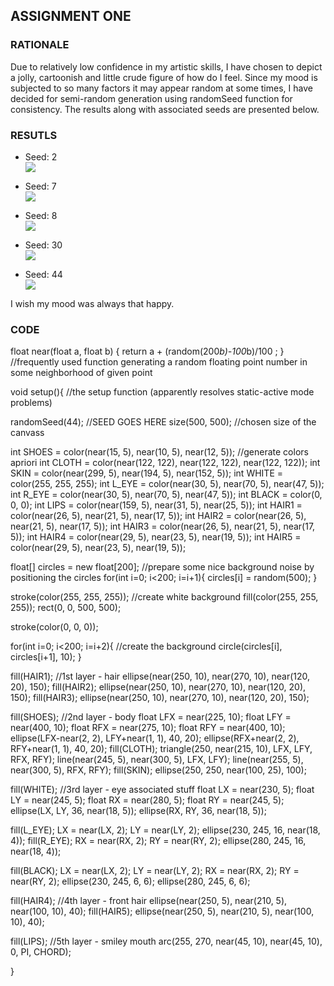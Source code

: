 ## ASSIGNMENT ONE

### RATIONALE

Due to relatively low confidence in my artistic skills, I have chosen to depict a jolly, cartoonish and little crude figure of how do I feel. Since my mood is subjected to so many factors it may appear random at some times, I have decided for semi-random generation using randomSeed function for consistency. The results along with associated seeds are presented below.

### RESUTLS

- Seed: 2\
![](2.png)

- Seed: 7\
![](7.png)

- Seed: 8\
![](8.png)

- Seed: 30\
![](30.png)

- Seed: 44\
![](44.png)

I wish my mood was always that happy.

### CODE

float near(float a, float b) { return a + (random(200*b)-100*b)/100 ; }  //frequently used function generating a random floating point number in some neighborhood of given point


void setup(){                                                            //the setup function (apparently resolves static-active mode problems)
  
  randomSeed(44);                                                        //SEED GOES HERE
  size(500, 500);                                                        //chosen size of the canvass

  int SHOES = color(near(15, 5), near(10, 5), near(12, 5));              //generate colors apriori
  int CLOTH = color(near(122, 122), near(122, 122), near(122, 122));
  int SKIN = color(near(299, 5), near(194, 5), near(152, 5));
  int WHITE = color(255, 255, 255);
  int L_EYE = color(near(30, 5), near(70, 5), near(47, 5));
  int R_EYE = color(near(30, 5), near(70, 5), near(47, 5));
  int BLACK = color(0, 0, 0);
  int LIPS = color(near(159, 5), near(31, 5), near(25, 5));
  int HAIR1 = color(near(26, 5), near(21, 5), near(17, 5));
  int HAIR2 = color(near(26, 5), near(21, 5), near(17, 5));
  int HAIR3 = color(near(26, 5), near(21, 5), near(17, 5));
  int HAIR4 = color(near(29, 5), near(23, 5), near(19, 5));
  int HAIR5 = color(near(29, 5), near(23, 5), near(19, 5));
  
  float[] circles = new float[200];                                      //prepare some nice background noise by positioning the circles
  for(int i=0; i<200; i=i+1){
    circles[i] = random(500);
  }
  
  stroke(color(255, 255, 255));                                          //create white background
  fill(color(255, 255, 255));
  rect(0, 0, 500, 500);
  
  stroke(color(0, 0, 0));
  
  for(int i=0; i<200; i=i+2){                                            //create the background
    circle(circles[i], circles[i+1], 10);
  }

  fill(HAIR1);                                                           //1st layer - hair
  ellipse(near(250, 10), near(270, 10), near(120, 20), 150);
  fill(HAIR2);
  ellipse(near(250, 10), near(270, 10), near(120, 20), 150);
  fill(HAIR3);
  ellipse(near(250, 10), near(270, 10), near(120, 20), 150);

  fill(SHOES);                                                           //2nd layer - body
  float LFX = near(225, 10);
  float LFY = near(400, 10);
  float RFX = near(275, 10);
  float RFY = near(400, 10);
  ellipse(LFX-near(2, 2), LFY+near(1, 1), 40, 20);
  ellipse(RFX+near(2, 2), RFY+near(1, 1), 40, 20);
  fill(CLOTH);
  triangle(250, near(215, 10), LFX, LFY, RFX, RFY);
  line(near(245, 5), near(300, 5), LFX, LFY);
  line(near(255, 5), near(300, 5), RFX, RFY);
  fill(SKIN);
  ellipse(250, 250, near(100, 25), 100);

  fill(WHITE);                                                           //3rd layer - eye associated stuff
  float LX = near(230, 5);
  float LY = near(245, 5);
  float RX = near(280, 5);
  float RY = near(245, 5);
  ellipse(LX, LY, 36, near(18, 5));
  ellipse(RX, RY, 36, near(18, 5));

  fill(L_EYE);
  LX = near(LX, 2);
  LY = near(LY, 2);
  ellipse(230, 245, 16, near(18, 4));
  fill(R_EYE);
  RX = near(RX, 2);
  RY = near(RY, 2);
  ellipse(280, 245, 16, near(18, 4));

  fill(BLACK);
  LX = near(LX, 2);
  LY = near(LY, 2);
  RX = near(RX, 2);
  RY = near(RY, 2);
  ellipse(230, 245, 6, 6);
  ellipse(280, 245, 6, 6);
  
  fill(HAIR4);                                                         //4th layer - front hair
  ellipse(near(250, 5), near(210, 5), near(100, 10), 40);
  fill(HAIR5);
  ellipse(near(250, 5), near(210, 5), near(100, 10), 40);
  
  fill(LIPS);                                                          //5th layer - smiley mouth
  arc(255, 270, near(45, 10), near(45, 10), 0, PI, CHORD);
  
}
